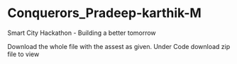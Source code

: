 # Conquerors_Pradeep-karthik-M
Smart City Hackathon - Building a better tomorrow

Download the whole file with the assest as given.
Under Code download zip file to view
